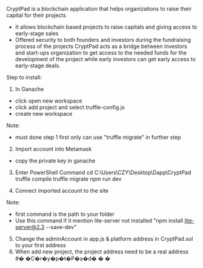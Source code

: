 CryptPad is a blockchain application that helps organizations to raise their capital for their projects 
- It allows blockchain based projects to raise capitals and giving access to early-stage sales 
- Offered security to both founders and investors during the fundraising process of the projects
CryptPad acts as a bridge between investors and start-ups organization to get access to the needed funds for the development of the project while early investors can get early access to early-stage deals. 




Step to install: 

1) In Ganache 
- click open new workspace 
- click add project and select truffle-config.js
- create new workspace

Note:
- must done step 1 first only can use "truffle migrate" in further step

2) Import account into Metamask
- copy the private key in ganache

3) Enter PowerShell Command
cd C:\Users\CZY\Desktop\Dapp\CryptPad    
truffle compile
truffle migrate
npm run dev

4) Connect imported account to the site

Note: 
- first command is the path to your folder
- Use this command if it mention lite-server not installed "npm install lite-server@2.3 --save-dev"

5) Change the adminAccount in app.js & platform address in CryptPad.sol to your first address
6) When add new project, the project address need to be a real address
#� �C�r�y�p�t�P�a�d�
�
�
